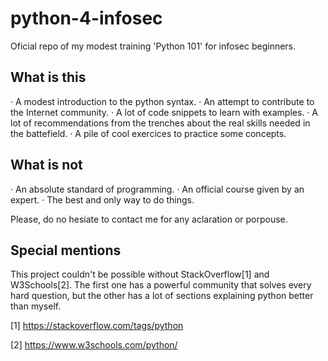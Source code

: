 # python-4-infosec
Oficial repo of my modest training 'Python 101' for infosec beginners.

## What is this
· A modest introduction to the python syntax.
· An attempt to contribute to the Internet community.
· A lot of code snippets to learn with examples.
· A lot of recommendations from the trenches about the real skills needed in the battefield.
· A pile of cool exercices to practice some concepts.

## What is not
· An absolute standard of programming.
· An official course given by an expert.
· The best and only way to do things.

Please, do no hesiate to contact me for any aclaration or porpouse.

## Special mentions
This project couldn't be possible without StackOverflow[1] and W3Schools[2]. The first one has a powerful community that solves every hard question, but the other has a lot of sections explaining python better than myself.

[1] https://stackoverflow.com/tags/python

[2] https://www.w3schools.com/python/
